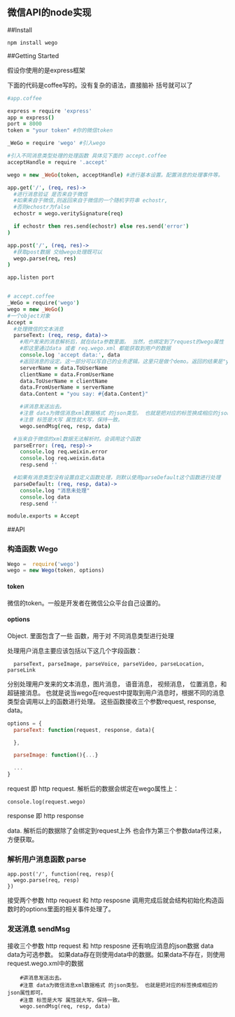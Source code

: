 微信API的node实现
---------------

##Install
```shell
npm install wego
```

##Getting Started

假设你使用的是express框架

下面的代码是coffee写的。没有复杂的语法，直接脑补 括号就可以了

```coffeescript
#app.coffee

express = require 'express'
app = express()
port = 8000
token = "your token" #你的微信token

_WeGo = require 'wego' #引入wego

#引入不同消息类型处理的处理函数 具体见下面的 accept.coffee
acceptHandle = require '.accept'

wego = new _WeGo(token, acceptHandle) #进行基本设置。配置消息的处理事件等。

app.get('/', (req, res)->
  #进行消息验证 是否来自于微信
  #如果来自于微信,则返回来自于微信的一个随机字符串 echostr,
  #否则echostr为false
  echostr = wego.veritySignature(req)

  if echostr then res.send(echostr) else res.send('error')
)

app.post('/', (req, res)->
  #获取post数据 交给wego处理既可以
  wego.parse(req, res)
)

app.listen port
```

```coffeescript

# accept.coffee
_WeGo = require('wego')
wego = new _WeGo()
#一个object对象
Accept =
  #处理微信的文本消息
  parseText: (req, resp, data)->
    #用户发来的消息解析后，就在data参数里面。 当然，也绑定到了request的wego属性
    #即这里通过data 或者 req.wego.xml 都能获取到用户的数据
    console.log 'accept data:', data
    #返回消息的设定。这一部分可以写自己的业务逻辑。这里只是做个demo。返回的结果是"you say" + 用户发送过来的消息
    serverName = data.ToUserName
    clientName = data.FromUserName
    data.ToUserName = clientName
    data.FromUserName = serverName
    data.Content = "you say: #{data.Content}"

    #讲消息发送出去。
    #注意 data为微信消息xml数据格式 的json类型。 也就是把对应的标签换成相应的json属性即可。
    #注意 标签是大写 属性就大写，保持一致。
    wego.sendMsg(req, resp, data)

  #当来自于微信的xml数据无法解析时。会调用这个函数
  parseError: (req, resp)->
    console.log req.weixin.error
    console.log req.weixin.data
    resp.send ''

  #如果有消息类型没有设置自定义函数处理，则默认使用parseDefault这个函数进行处理
  parseDefault: (req, resp, data)->
    console.log "消息未处理"
    console.log data
    resp.send ''

module.exports = Accept
```
##API

### 构造函数 Wego

```js
Wego =  require('wego')
wego = new Wego(token, options)
```

#### token
微信的token。一般是开发者在微信公众平台自己设置的。

#### options
Object. 里面包含了一些 函数，用于对 不同消息类型进行处理

处理用户消息主要应该包括以下这几个字段函数：
```
  parseText, parseImage, parseVoice, parseVideo, parseLocation, parseLink
```
分别处理用户发来的文本消息，图片消息， 语音消息， 视频消息， 位置消息，和 超链接消息。
也就是说当wego在request中提取到用户消息时，根据不同的消息类型会调用以上的函数进行处理。
这些函数接收三个参数request, response, data。
```js
options = {
  parseText: function(request, response, data){

  },

  parseImage: function(){...}

  ...
}
```

request 即 http request. 解析后的数据会绑定在wego属性上：
```
console.log(request.wego)
```
response 即 http response

data. 解析后的数据除了会绑定到request上外 也会作为第三个参数data传过来，方便获取。


### 解析用户消息函数 parse

```ks
app.post('/', function(req, resp){
  wego.parse(req, resp)
})
```
接受两个参数 http request 和 http resposne
调用完成后就会结构初始化构造函数时的options里面的相关事件处理了。

### 发送消息 sendMsg
接收三个参数 http request 和 http resposne 还有响应消息的json数据 data
data为可选参数。 如果data存在则使用data中的数据。如果data不存在，则使用request.wego.xml中的数据
```
    #讲消息发送出去。
    #注意 data为微信消息xml数据格式 的json类型。 也就是把对应的标签换成相应的json属性即可。
    #注意 标签是大写 属性就大写，保持一致。
    wego.sendMsg(req, resp, data)
```